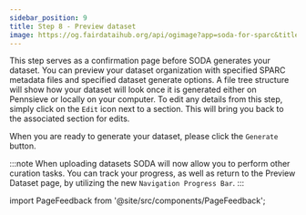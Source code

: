 ```yaml
---
sidebar_position: 9
title: Step 8 - Preview dataset
image: https://og.fairdataihub.org/api/ogimage?app=soda-for-sparc&title=Step%207%20-%20Preview%20dataset&description=Prepare%20Dataset
---
```


This step serves as a confirmation page before SODA generates your dataset. You can preview your dataset organization with specified SPARC metadata files and specified dataset generate options. A file tree structure will show how your dataset will look once it is generated either on Pennsieve or locally on your computer. To edit any details from this step, simply click on the `Edit` icon next to a section. This will bring you back to the associated section for edits.

When you are ready to generate your dataset, please click the `Generate` button.

<!-- ![](https://github.com/fairdataihub/SODA-for-SPARC/blob/main/docs/documentation/Organize-dataset/preview-dataset.PNG?raw=true) -->

:::note
When uploading datasets SODA will now allow you to perform other curation tasks. You can track your progress, as well as return to the Preview Dataset page, by utilizing the new `Navigation Progress Bar`.
:::

<!-- <video
  controls
  autoPlay
  loop
  width="100%"
  src="https://github.com/fairdataihub/SODA-for-SPARC/raw/main/docs/documentation/Organize-dataset/organize-datasets-sidebar-progress.mkv?raw=true"
/> -->

import PageFeedback from '@site/src/components/PageFeedback';

<PageFeedback />
